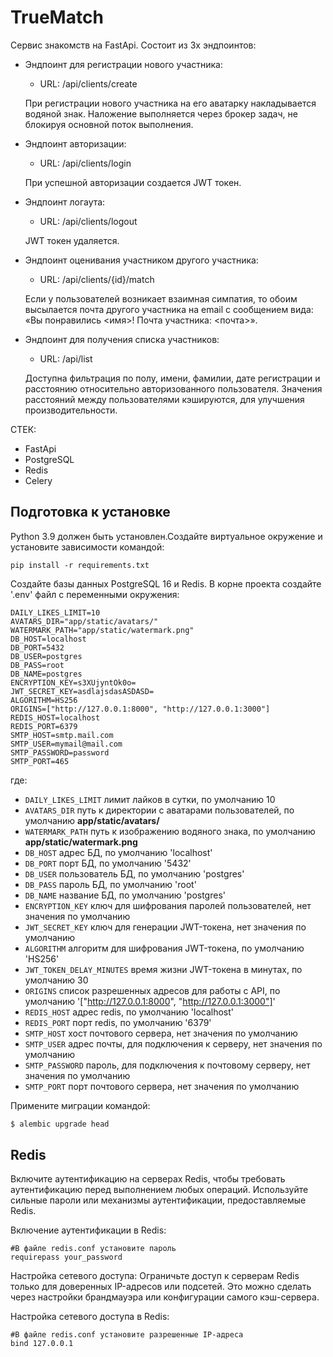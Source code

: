 # TrueMatch

Сервис знакомств на FastApi. Состоит из 3х эндпоинтов:

- Эндпоинт для регистрации нового участника:
  - URL: /api/clients/create
  
  При регистрации нового участника на его аватарку накладывается водяной знак.
  Наложение выполняется через брокер задач, не блокируя основной поток выполнения.
- Эндпоинт авторизации:
  - URL: /api/clients/login
  
  При успешной авторизации создается JWT токен.
- Эндпоинт логаута:
  - URL: /api/clients/logout
  
  JWT токен удаляется.
- Эндпоинт оценивания участником другого участника:
  - URL: /api/clients/{id}/match

  Если у пользователей возникает взаимная симпатия, то обоим высылается почта другого участника 
  на email с сообщением вида: «Вы понравились <имя>! Почта участника: <почта>». 
- Эндпоинт для получения списка участников:
  - URL: /api/list
  
  Доступна фильтрация по полу, имени, фамилии, дате регистрации и расстоянию относительно авторизованного пользователя.
  Значения расстояний между пользователями кэшируются, для улучшения производительности.

СТЕК:
- FastApi
- PostgreSQL
- Redis
- Celery

## Подготовка к установке

Python 3.9 должен быть установлен.Создайте виртуальное окружение и установите зависимости командой:

```pip install -r requirements.txt```

Создайте базы данных PostgreSQL 16 и Redis. В корне проекта создайте
'.env' файл с переменными окружения:

```
DAILY_LIKES_LIMIT=10
AVATARS_DIR="app/static/avatars/"
WATERMARK_PATH="app/static/watermark.png"
DB_HOST=localhost
DB_PORT=5432
DB_USER=postgres
DB_PASS=root
DB_NAME=postgres
ENCRYPTION_KEY=s3XUjyntOk0o=
JWT_SECRET_KEY=asdlajsdasASDASD=
ALGORITHM=HS256
ORIGINS=["http://127.0.0.1:8000", "http://127.0.0.1:3000"]
REDIS_HOST=localhost
REDIS_PORT=6379
SMTP_HOST=smtp.mail.com
SMTP_USER=mymail@mail.com
SMTP_PASSWORD=password
SMTP_PORT=465
```
где:

- `DAILY_LIKES_LIMIT` лимит лайков в сутки, по умолчанию 10
- `AVATARS_DIR` путь к директории с аватарами пользователей, по умолчанию **app/static/avatars/**
- `WATERMARK_PATH` путь к изображению водяного знака, по умолчанию **app/static/watermark.png**
- `DB_HOST` адрес БД, по умолчанию 'localhost'
- `DB_PORT` порт БД, по умолчанию '5432'
- `DB_USER` пользователь БД, по умолчанию 'postgres'
- `DB_PASS` пароль БД, по умолчанию 'root'
- `DB_NAME` название БД, по умолчанию 'postgres'
- `ENCRYPTION_KEY` ключ для шифрования паролей пользователей, нет значения по умолчанию
- `JWT_SECRET_KEY` ключ для генерации JWT-токена, нет значения по умолчанию
- `ALGORITHM` алгоритм для шифрования JWT-токена, по умолчанию 'HS256'
- `JWT_TOKEN_DELAY_MINUTES` время жизни JWT-токена в минутах, по умолчанию 30
- `ORIGINS` список разрешенных адресов для работы с API, по умолчанию '["http://127.0.0.1:8000", "http://127.0.0.1:3000"]'
- `REDIS_HOST` адрес redis, по умолчанию 'localhost'
- `REDIS_PORT` порт redis, по умолчанию '6379'
- `SMTP_HOST` хост почтового сервера, нет значения по умолчанию
- `SMTP_USER` адрес почты, для подключения к серверу, нет значения по умолчанию
- `SMTP_PASSWORD` пароль, для подключения к почтовому серверу, нет значения по умолчанию
- `SMTP_PORT` порт почтового сервера, нет значения по умолчанию

Примените миграции командой:
```sh
$ alembic upgrade head
```

## Redis

Включите аутентификацию на серверах Redis, чтобы требовать аутентификацию перед выполнением любых операций.
Используйте сильные пароли или механизмы аутентификации, предоставляемые Redis.

Включение аутентификации в Redis:

```
#В файле redis.conf установите пароль
requirepass your_password
```
Настройка сетевого доступа: Ограничьте доступ к серверам Redis только для доверенных IP-адресов или подсетей.
Это можно сделать через настройки брандмауэра или конфигурации самого кэш-сервера.

Настройка сетевого доступа в Redis:

```
#В файле redis.conf установите разрешенные IP-адреса
bind 127.0.0.1
```